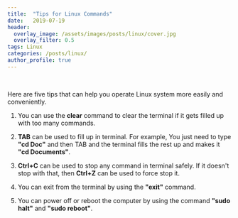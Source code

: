 ```yaml
---
title:  "Tips for Linux Commands"
date:   2019-07-19
header:
  overlay_image: /assets/images/posts/linux/cover.jpg
  overlay_filter: 0.5
tags: Linux
categories: /posts/linux/
author_profile: true
---
```


<br>

Here are five tips that can help you operate Linux system more easily and conveniently.<br>

1. You can use the <b>clear</b> command to clear the terminal if it gets filled up with too many commands.<br>

2. <b>TAB</b> can be used to fill up in terminal. For example, You just need to type <b>"cd Doc"</b> and then TAB and the terminal fills the rest up and makes it <b>"cd Documents"</b>.<br>

3. <b>Ctrl+C</b> can be used to stop any command in terminal safely. If it doesn't stop with that, then <b>Ctrl+Z</b> can be used to force stop it.<br>

4. You can exit from the terminal by using the <b>"exit"</b> command.<br>

5. You can power off or reboot the computer by using the command <b>"sudo halt"</b> and <b>"sudo reboot"</b>.<br>

